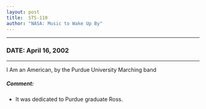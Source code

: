 ```yaml
---
layout: post
title:  STS-110
author: "NASA: Music to Wake Up By"
---
```


----
### DATE: April 16, 2002
----
I Am an American, by the Purdue University Marching band

##### Comment:
* It was dedicated to Purdue graduate Ross.
